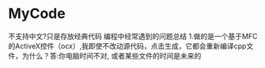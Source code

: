 # MyCode
不支持中文?只是存放经典代码
编程中经常遇到的问题总结
1.做的是一个基于MFC的ActiveX控件（ocx）,我即使不改动源代码，点击生成，它都会重新编译cpp文件，为什么？答:你电脑时间不对, 或者某些文件的时间是未来的
